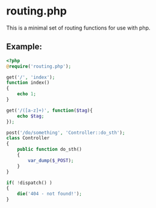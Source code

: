 routing.php
===========

This is a minimal set of routing functions for use with php.

## Example:

```php
<?php
@require('routing.php');

get('/', 'index');
function index()
{
	echo 1;
}

get('/([a-z]+)', function($tag){
	echo $tag;
});

post('/do/something', 'Controller::do_sth');
class Controller
{
	public function do_sth()
	{
		var_dump($_POST);
	}
}

if( !dispatch() )
{
	die('404 - not found!');
}

```
